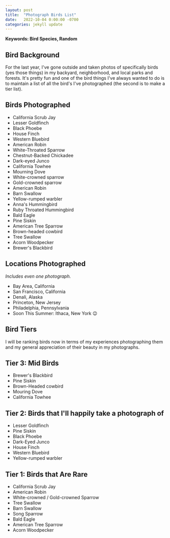 ```yaml
---
layout: post
title:  "Photograph Birds List"
date:   2022-10-04 0:00:00 -0700
categories: jekyll update
---
```

<script src="https://cdn.mathjax.org/mathjax/latest/MathJax.js?config=TeX-AMS-MML_HTMLorMML" type="text/javascript"></script>

**Keywords: Bird Species, Random**

## Bird Background 

For the last year, I've gone outside and taken photos of specifically birds (yes those things) in my backyard, neighborhood, and local parks and forests. It's pretty fun and one of the bird things I've always wanted to do is to maintain a list of all the bird's I've photographed (the second is to make a tier list).

## Birds Photographed
- California Scrub Jay 
- Lesser Goldfinch 
- Black Phoebe
- House Finch 
- Western Bluebird
- American Robin 
- White-Throated Sparrow 
- Chestnut-Backed Chickadee
- Dark-eyed Junco
- California Towhee
- Mourning Dove
- White-crowned sparrow
- Gold-crowned sparrow
- American Robin 
- Barn Swallow
- Yellow-rumped warbler
- Anna's Hummingbird
- Ruby Throated Hummingbird
- Bald Eagle
- Pine Siskin
- American Tree Sparrow
- Brown-headed cowbird
- Tree Swallow
- Acorn Woodpecker
- Brewer's Blackbird

## Locations Photographed
*Includes even one photograph.*

- Bay Area, California
- San Francisco, California
- Denali, Alaska
- Princeton, New Jersey
- Philadelphia, Pennsylvania
- Soon This Summer: Ithaca, New York 😉

## Bird Tiers

I will be ranking birds now in terms of my experiences photographing them and my general appreciation of their beauty in my photographs. 

## Tier 3: Mid Birds 
- Brewer's Blackbird
- Pine Siskin
- Brown-Headed cowbird
- Mouring Dove 
- California Towhee

## Tier 2: Birds that I'll happily take a photograph of 
- Lesser Goldfinch 
- Pine Siskin
- Black Phoebe 
- Dark-Eyed Junco
- House Finch
- Western Bluebird
- Yellow-rumped warbler 
    
## Tier 1: Birds that Are Rare 
- California Scrub Jay 
- American Robin
- White-crowned / Gold-crowned Sparrow
- Tree Swallow
- Barn Swallow 
- Song Sparrow
- Bald Eagle 
- American Tree Sparrow 
- Acorn Woodpecker